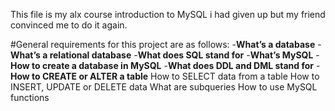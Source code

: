 This file is my alx course introduction to MySQL
i had given up but my friend convinced me to do it again.

#General requirements for this project are as follows:
-**What’s a database**
-**What’s a relational database**
-**What does SQL stand for**
-**What’s MySQL**
-**How to create a database in MySQL**
-**What does DDL and DML stand for**
-**How to CREATE or ALTER a table**
How to SELECT data from a table
How to INSERT, UPDATE or DELETE data
What are subqueries
How to use MySQL functions
